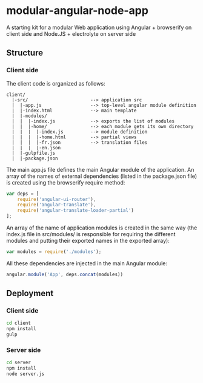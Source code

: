 # modular-angular-node-app
A starting kit for a modular Web application using Angular + browserify on client side and Node.JS + electrolyte on server side

Structure
---------

### Client side

The client code is organized as follows:

```
client/
  |-src/                       --> application src
  |  |-app.js                  --> top-level angular module definition
  |  |-index.html              --> main template
  |  |-modules/
  |  |  |-index.js             --> exports the list of modules
  |  |  |-home/                --> each module gets its own directory
  |  |  |  |-index.js          --> module definition
  |  |  |  |-home.html         --> partial views
  |  |  |  |-fr.json           --> translation files
  |  |  |  |-en.json
  |  |-gulpfile.js
  |  |-package.json
```

The main app.js file defines the main Angular module of the application.
An array of the names of external dependencies (listed in the package.json file) is created using the browserify require method:
```js
var deps = [
	require('angular-ui-router'),
	require('angular-translate'),
	require('angular-translate-loader-partial')
];
```
An array of the name of application modules is created in the same way (the index.js file in src/modules/ is responsible for requiring the different modules and putting their exported names in the exported array):
```js
var modules = require('./modules');
```
All these dependencies are injected in the main Angular module:
```js
angular.module('App', deps.concat(modules))
```

Deployment
----------

### Client side

```sh
cd client
npm install
gulp
```

### Server side

```sh
cd server
npm install
node server.js
```
